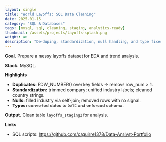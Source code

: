 ```yaml
---
layout: single
title: "World Layoffs: SQL Data Cleaning"
date: 2025-01-15
category: "SQL & Databases"
tags: [mysql, sql, cleaning, staging, analytics-ready]
thumbnail: /assets/projects/layoffs-splash.png
weight: 40
description: "De-duping, standardization, null handling, and type fixes for global layoffs data."
---
```


**Goal.** Prepare a messy layoffs dataset for EDA and trend analysis.

**Stack.** MySQL.

**Highlights**
- **Duplicates:** ROW_NUMBER() over key fields → remove row_num > 1.
- **Standardization:** trimmed company; unified industry labels; cleaned country strings.
- **Nulls:** filled industry via self-join; removed rows with no signal.
- **Types:** converted dates to `DATE` and enforced schema.

**Output.** Clean table `layoffs_staging2` for analysis.

**Links**
- SQL scripts: <https://github.com/caguirre1378/Data-Analyst-Portfolio>
